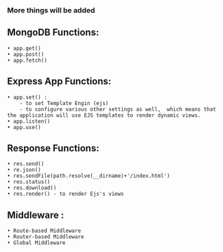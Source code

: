 ### More things will be added

## MongoDB Functions: 
    • app.get()
    • app.post()
    • app.fetch()

## Express App Functions: 
    • app.set() :
        - to set Template Engin (ejs) 
        - to configure various other settings as well,  which means that the application will use EJS templates to render dynamic views.
    • app.listen()
    • app.use()

## Response Functions:
    • res.send()
    • re.json()
    • res.sendFile(path.resolve(__dirname)+'/index.html')
    • res.status()
    • res.download()
    • res.render() - to render Ejs's views

## Middleware : 
    • Route-based Middleware
    • Router-based Middleware
    • Global Middleware
